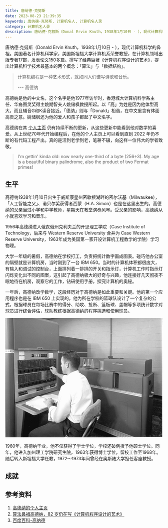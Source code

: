 ```yaml
---
title: 唐纳德·克努斯
date: 2023-08-23 21:39:35
keywords: 唐纳德·克努斯, 计算机名人, 计算机名人录
category: 计算机名人录
description: 唐纳德·克努斯（Donal Ervin Knuth，1938年1月10日 - ），现代计算机科学的鼻祖。美国著名计算机科学家，美国斯坦福大学计算机系荣誉教授，在计算机领域出版专著17部，发表论文150多篇。撰写了经典巨著《计算机程序设计的艺术》，提出计算机科学技术最基本的两个概念：「算法」与「数据结构」。
---
```


唐纳德·克努斯（Donald Ervin Knuth，1938年1月10日 - ），现代计算机科学的鼻祖。美国著名计算机科学家，美国斯坦福大学计算机系荣誉教授，在计算机领域出版专著17部，发表论文150多篇。撰写了经典巨著《计算机程序设计的艺术》，提出计算机科学技术最基本的两个概念：「算法」与「数据结构」。

> 计算机编程是一种艺术形式，就如同人们谱写诗歌和音乐。
>
> --- 高德纳

高德纳是他的中文名，这个名字是他1977年访华时，香港城大计算机科学系主任、华裔图灵奖得主姚期智夫人姚储枫教授所起。以「高」为姓是因为他体型高大，而且辅音G和K读音接近。「德纳」则与「Donald」相谐，在中文里含有体面高贵之意。姚储枫还为他的爱人和孩子都起了中文名字。

高德纳在其 [个人主页](https://www-cs-faculty.stanford.edu/~knuth/) 仍有持续不断的更新，从这些更新中能看到他对数学的喜爱。从上世纪70年代开始编程后，在他的个人主页上可以看到直到 2022 年仍不断的有代码工程产出。真的是活到老学到老，笔耕不辍，向这样一位伟大的学者致敬。

> I'm gettin' kinda old: now nearly one-third of a byte (256÷3). My age is a beautiful binary palindrome, also the product of two Fermat primes!

## 生平

高德纳1938年1月10日出生于威斯康星州密歇根湖畔的密尔沃基（Milwaukee），「人工智能之父」、诺贝尔奖获得者西蒙（H.A. Simon）也是在这里出生的。高德纳的父亲当过小学和中学教师，星期天在教堂演奏风琴。受父亲的影响，高德纳从小就喜欢学习和音乐。

1956年高德纳进入俄亥俄州克利夫兰的开思理工学院（Case Institute of Technology，后来与 Western Reserve University 合并为 Case Western Reserve University，1963年成为美国第一家开设计算机工程教学的学院）学习物理。

大学一年级的暑假，高德纳在学校打工，负责把统计数字画成图表。碰巧他办公室的隔壁就是计算机房，当时刚到了一台 IBM 650。当时的计算机体积都很庞大，有输入和调试的控制台，上面排列着一排排的开关和指示灯，计算机工作时指示灯闪烁变化出不同的图案，这引起了高德纳极大的好奇与兴趣，他连接好几天彻夜不眠地待在机房，观察它的工作，钻研使用手册，探究计算机的奥秘。

一年后，高德纳改学数学，这段经历对于高德纳是如此重要和关键。他的第一个应用程序也是在 IBM 650 上实现的，他为所在学校的篮球队设计了一个复杂的公式，根据球员在每场比赛中的得分、助攻、抢断、篮板球、盖帽等多项统计数字对球员进行综合评估，球队教练根据高德纳的程序挑选和使用球员。

![ibm650 uso 2](20230823-donald-ervin-knuth/ibm650-uso-2.jpeg)

1960年，高德纳毕业，他不仅获得了学士学位，学校还破例授予他硕士学位。同年，他进入加州理工学院研究生院，1963年获得博士学位，留校工作至1968年。随后转入斯坦福大学任教，1972～1973年间曾经在奥斯陆大学担任客座教授。

## 成就



## 参考资料

1. [高德纳的个人主页](https://www-cs-faculty.stanford.edu/~knuth/)
2. [算法鼻祖高德纳，82 岁仍在写《计算机程序设计的艺术》](https://baijiahao.baidu.com/s?id=1669654209014638318&wfr=spider&for=pc)
3. [百度百科-高纳德](https://baike.baidu.com/item/%E5%94%90%E7%BA%B3%E5%BE%B7%C2%B7%E5%85%8B%E5%8A%AA%E7%89%B9/1436781?fr=ge_ala)

